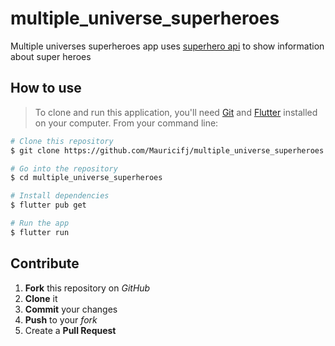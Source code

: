 # multiple_universe_superheroes

Multiple universes superheroes app uses [superhero api](https://github.com/akabab/superhero-api) to show information about super heroes

## How to use

> To clone and run this application, you'll need [Git](https://git-scm.com/) and [Flutter](https://flutter.dev/) installed on your computer.
> From your command line:

```bash
# Clone this repository
$ git clone https://github.com/Mauricifj/multiple_universe_superheroes.git

# Go into the repository
$ cd multiple_universe_superheroes

# Install dependencies
$ flutter pub get

# Run the app
$ flutter run
```

## Contribute

1. **Fork** this repository on _GitHub_
2. **Clone** it
3. **Commit** your changes
4. **Push** to your _fork_
5. Create a **Pull Request**
